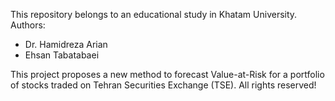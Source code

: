 This repository belongs to an educational study in Khatam University.
Authors:

 - Dr. Hamidreza Arian
 - Ehsan Tabatabaei
 
This project proposes a new method to forecast Value-at-Risk for a portfolio of stocks traded on Tehran Securities Exchange (TSE).
All rights reserved!
